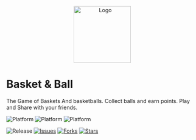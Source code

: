<p align="center"><img src="https://basketball.projects.thearnav.dev/assets/appLogo.png" alt="Logo" height="150" width="150"></p>

# Basket & Ball

The Game of Baskets And basketballs. Collect balls and earn points. Play and Share with your friends.

![Platform](https://img.shields.io/badge/Platform%20Supported-Android-blue?style=for-the-badge)
![Platform](https://img.shields.io/badge/Platform%20Supported-Windows-blue?style=for-the-badge)
![Platform](https://img.shields.io/badge/Platform%20Supported-Web-blue?style=for-the-badge)

![Release](https://img.shields.io/github/v/release/arnav-kr/BasketBall?color=blue&label=Release%20Version&style=for-the-badge)
[![Issues](https://img.shields.io/github/issues/arnav-kr/BasketBall?style=for-the-badge)](https://github.com/arnav-kr/BasketBall/issues)
[![Forks](https://img.shields.io/github/forks/arnav-kr/BasketBall?style=for-the-badge)](https://github.com/arnav-kr/BasketBall/network)
[![Stars](https://img.shields.io/github/stars/arnav-kr/BasketBall?style=for-the-badge)](https://github.com/arnav-kr/BasketBall/stargazers)
